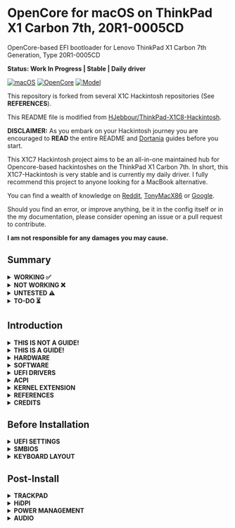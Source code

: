 # OpenCore for macOS on ThinkPad X1 Carbon 7th, 20R1-0005CD

OpenCore-based EFI bootloader for Lenovo ThinkPad X1 Carbon 7th Generation, Type 20R1-0005CD

**Status: Work In Progress | Stable | Daily driver**

[![macOS](https://img.shields.io/badge/macOS-Monterey-blueviolet.svg)](https://www.apple.com/macos/monterey/)
[![OpenCore](https://img.shields.io/badge/OpenCore-0.7.9-blue.svg)](https://github.com/acidanthera/OpenCorePkg/releases/tag/0.7.9)
[![Model](https://img.shields.io/badge/Model-20R1-red)](https://www.lenovo.com/us/en/p/laptops/thinkpad/thinkpadx1/x1-carbon-gen-7/22tp2txx17g)

This repository is forked from several X1C Hackintosh repositories (See **REFERENCES**).

This README file is modified from [HJebbour/ThinkPad-X1C8-Hackintosh](https://github.com/HJebbour/ThinkPad-X1C8-Hackintosh/blob/main/README.md).

**DISCLAIMER:**
As you embark on your Hackintosh journey you are encouraged to **READ** the entire README and [Dortania](https://dortania.github.io/getting-started/) guides before you start.

This X1C7 Hackintosh project aims to be an all-in-one maintained hub for Opencore-based hackintoshes on the ThinkPad X1 Carbon 7th. In short, this X1C7-Hackintosh is very stable and is currently my daily driver. I fully recommend this project to anyone looking for a MacBook alternative.

You can find a wealth of knowledge on [Reddit](https://www.reddit.com/r/hackintosh/), [TonyMacX86](https://www.tonymacx86.com) or [Google](https://www.google.com).

Should you find an error, or improve anything, be it in the config itself or in the my documentation, please consider opening an issue or a pull request to contribute.

**I am not responsible for any damages you may cause.**

## Summary

<details>  

<summary><strong>WORKING ✅</strong></summary>
<br>

> ### Multimedia
| Feature | Status | Dependency | Remarks |
| :------ | ------ | ---------- | ------- |
| Audio Output | ✅ | `AppleALC.kext` with `layout-id` = `71` | - |
| Audio Speakers | ✅ | `AppleALC.kext` with `layout-id` = `71` | You have to manually aggregate the two output using "Audio MIDI Setup" to have 4 speakers working |
| Audio Input | ✅ | `AppleALC.kext` with `layout-id` = `71` | Headset microphone is inconsistent and needs more testing |
| Automatic Headphone Output Switching | ✅ | `AppleALC.kext` with `layout-id` = `71` | - |
| Full Graphics Acceleration (QE/CI) | ✅ | `WhateverGreen.kext` & `AAPL,ig-platform-id` = `0500A63E` & `device-id` = `A63E0000` | To fake Intel Iris Plus Graphics 645, MacBookPro16,3's native iGPU |

> ### Power
| Feature | Status | Dependency | Remarks |
| :------ | ------ | ---------- | ------- |
| Battery | ✅ | `ECEnabler.kext` | - |
| CPU Power Management (SpeedShift) | ✅ | `CPUFriend.kext` with `CPUFriendDataProvider.kext` | - |
| iGPU Power Management | ✅ | `SSDT-PLUG.aml` | - |
| NVMe Drive Battery Management | ✅ | `NVMeFix.kext` | Improve NVMe drive power management |
| S3 Sleep / Hibernation Mode 3 | ✅ | - | Needs more improvement, exit Sleep mode with CMOS error |

> ### Connectivity
| Feature | Status | Dependency | Remarks |
| :------ | ------ | ---------- | ------- |
| WiFi | ✅ | `AirportIltwm.kext` | - |
| Bluetooth | ✅ | `IntelBluetoothFirmware.kext`, `BlueToolFixup.kext`, and `UTBMap.kext` | Mouse and Keyboard not working via Bluetooth |
| Ethernet | ✅ | `IntelMausi.kext` | - |
| HDMI 1.4 | ✅ | BusID patching | Hotplug with 4K Resolution |
| USB 2.0 / USB 3.0 | ✅ | `UTBMap.kext` | Create your own UTBMap.kext using [USBToolBoxᵇᵉᵗᵃ](https://github.com/USBToolBox/tool) |
| USB 3.1 (Type-C) | ✅ | `UTBMap.kext` and enable Thunderbolt 3 in BIOS | Hotplug is working |
| USB Power Properties in macOS | ✅ | - | - |
| ThinkPad USB-C Docking Station | ✅ | - | Work smoothly |

> ### Peripherals
| Feature | Status | Dependency | Remarks |
| :------ | ------ | ---------- | ------- |
| Brightness Adjustments | ✅ | `WhateverGreen.kext`, `SSDT-PNLF.aml`, `enable-backlight-smoother` property, and `BrightnessKeys.kext`| `enable-backlight-smoother` property is optional for smoother birghtness adjustments |
| TrackPoint | ✅ | `VoodooPS2Controller.kext` | - |
| TrackPad | ✅ | `VoodooI2C.kext` and `VoodooI2CHID.kext` | - |
| Built-in Keyboard | ✅ | `VoodooPS2Controller.kext` | - |
| Webcam | ✅ | `UTBMap.kext` | - |

> ### macOS Continuity
| Feature | Status | Dependency | Remarks |
| :------ | ------ | ---------- | ------- |
| iCloud, iMessage, FaceTime | ✅ | Valid SMBIOS, Whitelisted Apple ID | See [Fixing iMessage and other services with OpenCore](https://dortania.github.io/OpenCore-Post-Install/universal/iservices.html) |
| Handoff | ✅ | - | - |
| Universal Clipboard | ✅ | - | - |
| SMS & Phone Call via iPhone | ✅ | - | - |
| AirPlay to Mac | ✅ | - | - |

> ### Miscellaneous
| Feature | Status | Dependency | Remarks |
| :------ | ------ | ---------- | ------- |
| Multiboot | ✅ | - | Windows & macOS (See [Multiboot with OpenCore](https://dortania.github.io/OpenCore-Multiboot/) to setup multiboot) |

</details>  

<details>  
<summary><strong>NOT WORKING ❌</strong></summary>
<br>

| Feature                              | Status | Dependency          | Remarks                      |
| :----------------------------------- | ------ | ------------------- | ---------------------------- |
| Fingerprint Reader | ❌ | - | Will never work |
| Wireless WAN | ❌ | `DISABLED` in BIOS to save power. | Unable to investigate as I have no need and my model did not come with WWAN |
| DRM | ❌ | iGPU | DRM is broken with iGPUs |
| Internal Microphone | ❌ | - | I hope it will work one day |
| Fan Control / Multimedia Keys | ❌ | `YogaSMC.kext` | YogaSMC.kext needs to be updated in order to work with X1C7 Hardware |
| Continuity Camera | ❌ | - | Not working with Intel cards |
| AirDrop | ❌ | - | Not working with Intel cards |
| Apple Watch Auto Unlock | ❌ | - | Not working with Intel cards |
| Instant Hotspot | ❌ | - | Not working with Intel cards |

</details>  

<details>  
<summary><strong>UNTESTED ⚠️</strong></summary>
<br>

| Feature                              | Status | Dependency          | Remarks                      |
| :----------------------------------- | ------ | ------------------- | ---------------------------- |
| Thunderbolt 3 | ⚠️ | - | No device to test |
| Boot chime | ⚠️ | - | Not yet configured |
| FireVault 2 | ⚠️ | - | Not yet tested |
| Sidecar | ⚠️ | - | No device to test |
| Continuity Markup and Sketch | ⚠️ | - | No device to test |

</details> 

<details>  
<summary><strong>TO-DO ⏳</strong></summary>
<br>

| Feature                              | Status | Remarks                      |
| :----------------------------------- | ------ | ---------------------------- |
| Battery Life | ⏳ | Between 3 and 4 hours but it still takes time to thoroughly test the battery life and compare it with Windows 11 |

</details>

## Introduction

<details> 
<summary><strong>THIS IS NOT A GUIDE!</strong></summary>
</br>

This is not a guide. It shoud only be used as a reference. I provide some tips and tricks I learned on my journey in building a hackintosh. The best way of using this is as a supplement to the OpenCore guide. If you have questions about how to setup your specific hardware, are unclear about what to do, or would like to see the settings I've used.

I understand that some may simply add the OC and Boot folders to their EFI folder. For clarity the EFI partition needs a folder called EFI that contains the Boot and OC folder.

```EFI
EFI/ESP (Drive or partition)
    ├──EFI
        ├── BOOT
        ├── OC
```

It should work and your X1C7 should boot and work fine. **You will at minimum need to generate SMBIOS values if you want Apple services to work.** Note that all error reporting/logging has been turned off in the config.plist. You will have a difficult time trouble shooting with the setup provided. You can easily turn on the error reporting and logging if you follow the Dortania guide. Best of luck.

> **NOTE** if you simply wish to copy my EFI please do the following:
>
>1. [Generate SMBIOS values](https://dortania.github.io/OpenCore-Install-Guide/config-laptop.plist/coffee-lake-plus.html#nvram) and add them in the config.plist (Use MacBookPro16,3)
>2. Ensure the value of `ShowPicker` is  `true` in the config.plist file to provide the opencore menu when booting. 
>3. Prepare your install [USB](https://dortania.github.io/OpenCore-Install-Guide/installer-guide/)
>4. Move the entire EFI folder (with your modifications) to the proper partition on your [USB](https://dortania.github.io/OpenCore-Install-Guide/installer-guide/mac-install.html#setting-up-opencore-s-efi-environment) (or [SSD](https://dortania.github.io/OpenCore-Post-Install/universal/oc2hdd.html) once the install is complete).
>5. [Install](https://dortania.github.io/OpenCore-Install-Guide/installation/installation-process.html#double-checking-your-work) - You'll need to select F12 to get the boot menu options and **boot from the USB each time the computer restarts** until you've copied the EFI folder onto the hard drive. You may also need to select the correct boot option during install.

</details>  

<details> 
<summary><strong>THIS IS A GUIDE!</strong></summary>
</br>

**The one and only guide to install macOS, provided by [Dortania](https://dortania.github.io/OpenCore-Install-Guide/)**

</details>  

<details>
<summary><strong>HARDWARE</strong></summary>

### Lenovo ThinkPad X1 Carbon 7th Generation, Type 20R1-0005CD

These are relevant components on my machine which may differ from yours, keep these in mind as you will need to adjust accordingly, depending on your machine's configuration.

| Category  | Component                                       | Note                                                         |
| --------- | ----------------------------------------------- | ------------------------------------------------------------ |
| Processor | Intel® Core™ i7-10710U | 6 Cores, 12 Threads, Base Frequency 1.10 GHz, Max Turbo Frequency 4.70 GHz, TDP 15W |
| Graphics | Intel® UHD Graphics 620 (GT2) | Base Frequency 300 MHz, Max Dynamic Frequency 1.15 GHz, Video Max Memory 32GB, Max Resolution 4096 x 2304@24Hz, 3 Displays Supported |
| Memory | SK Hynix 8GB LPDDR3 2133MHz x2 (16GB in total) | Soldered memory, not upgradable |
| Storage | Toshiba KXG6AZNV512G | BiCS FLASH™ TLC, M.2 2280-S2 Single-sided, PCIe® Gen3 x4, NVMe™ 1.3a |
| Audio Chip | Realtek® ALC3286 Codec | High Definition (HD) Audio |
| Camera | AzureWave | UVC Camera, Vendor ID 5075, Product ID 22202, 720p, with ThinkShutter, fixed focus |
| Battery | SMP 02DL005 | Integrated Li-Polymer 4c 51Wh battery, supports Rapid Charge (charge up to 80% in 1hr) with 65W AC adapter |
| Display | LEN40A9 (R140NWF5 R1) | 14.0" (355mm) HDR HD (1920 x 1080) |
| Input | PS2 Keyboard & Synaptics I2C HID TrackPad | - |
| Ethernet | Intel Ethernet Connection I219-V (non-vPro models) | Gigabit Ethernet, RJ45 via optional ThinkPad Ethernet Extension Adapter Gen 2 |
| Wireless | Intel® Wireless-AC 9560 | 802.11ac Dual Band 2x2 Wi-Fi + Bluetooth 5.1 |
| Ports | 1x USB 3.1 Gen 1</br>1x USB 3.1 Gen 1 (Always On)</br>2x USB-C 3.1 Gen 2 / Thunderbolt 3 (support data transfer, Power Delivery and DisplayPort™ 1.2)</br>1x HDMI 1.4b</br>1x Ethernet extension connector</br>1x Headphone / Microphone combo jack (3.5mm)</br>1x Side docking connector | - |

Refer to [ThinkPad X1 Carbon (7th Gen) Specs](https://psref.lenovo.com/syspool/Sys/PDF/ThinkPad/ThinkPad_X1_Carbon_7th_Gen/ThinkPad_X1_Carbon_7th_Gen_Spec.PDF) for possible stock configurations.

</details>  

<details>

<summary><strong>SOFTWARE</strong></summary>
<br>

| Component | Version |
| -------------- | ------- |
| OpenCore | 0.7.9 (Release) |
| macOS Monterey | 12.2.1 (21D62) |

</details>

<details><summary><strong>UEFI DRIVERS</strong></summary>
<br>

|    Component    | Version           |
| --------------- | ----------------- |
| AudioDxe.efi | OpenCorePkg 0.7.9 |
| OpenCanopy.efi | OpenCorePkg 0.7.9 |
| OpenHfsPlus.efi | OpenCorePkg 0.7.9 |
| OpenRuntime.efi | OpenCorePkg 0.7.9 |

</details>

<details>
<summary><strong>ACPI</strong></summary>
<br>

| Component              |
| ---------------------- |
| SSDT-AWAC.aml |
| SSDT-PLUG.aml |
| SSDT-PNLF.aml |
| SSDT-USBX.aml |
| SSDT-XOSI.aml |

</details>

<details>
<summary><strong>KERNEL EXTENSION</strong></summary>
<br>

| Component              | Version |
| ---------------------- | ------- |
| AirportItlwm.kext | 2.1.0 |
| AppleALC.kext | 1.7.0 |
| BlueToolFixup.kext | 2.6.1 |
| BrightnessKeys.kext | 1.0.2 |
| CPUFriend.kext | 1.2.4 |
| CPUFriendDataProvider.kext |  |
| ECEnabler.kext | 1.0.2 |
| IntelBluetoothFirmware.kext | 2.1.0 |
| IntelMausi.kext | 1.0.7 |
| Lilu.kext | 1.6.0 |
| NVMeFix.kext | 1.0.9 |
| SMCBatteryManager.kext | 1.2.8 |
| SMCProcessor.kext | 1.2.8 |
| SMCSuperIO.kext | 1.2.8 |
| USBToolBox.kext | 0.1.1 |
| UTBMap.kext |  |
| VirtualSMC.kext | 1.2.9 |
| VoodooI2C.kext | 2.7 |
| VoodooI2CHID.kext | 2.7 |
| VoodooPS2Controller.kext | 2.2.8 |
| WhateverGreen.kext | 1.5.8 |

</details>

<details>
<summary><strong>REFERENCES</strong></summary>
<br>

- X1C8-Hackintosh repositories:
  - [HJebbour/ThinkPad-X1C8-Hackintosh](https://github.com/HJebbour/ThinkPad-X1C8-Hackintosh)
	
- X1C7-Hackintosh repositories:
  - [suhrmann/x1c7-hackintosh](https://github.com/suhrmann/x1c7-hackintosh)
  - [aidanchandra/x1c7-hackintosh](https://github.com/aidanchandra/x1c7-hackintosh)
  - [seven-of-eleven/Lenovo-ThinkPad-X1C7-OC-Hackintosh](https://github.com/seven-of-eleven/Lenovo-ThinkPad-X1C7-OC-Hackintosh)
  - [huyhoang8398/x1c7-hackintosh-20R1](https://github.com/huyhoang8398/x1c7-hackintosh-20R1)
  - [EequalsMCsquare/ThinkPad-X1C7-OpenCore](https://github.com/EequalsMCsquare/ThinkPad-X1C7-OpenCore)
	
- X1C6-Hackintosh repositories:
  - [tylernguyen/x1c6-hackintosh](https://github.com/tylernguyen/x1c6-hackintosh)
  - [benbender/x1c6-hackintosh](https://github.com/benbender/x1c6-hackintosh)
  - [zhtengw/EFI-for-X1C6-hackintosh](https://github.com/zhtengw/EFI-for-X1C6-hackintosh)

</details>  

<details> 
<summary><strong>CREDITS</strong></summary>

### Credit to all these great people whom I don't know but have made my hackintosh dreams a reality:

- [Apple](https://apple.com) for macOS
- The guys from [Acidanthera](https://github.com/acidanthera) that make this possible
- [ben9923](https://github.com/ben9923) for [VoodooI2C](https://github.com/VoodooI2C/VoodooI2C)
- [CorpNewt](https://github.com/corpnewt) for [CPUFriendDataProvider](https://github.com/corpnewt/CPUFriendFriend)
- [headkaze](https://github.com/headkaze) for [Hackintool](https://github.com/headkaze/Hackintool)
- [Mieze](https://github.com/Mieze) for [IntelMausiEthernet](https://github.com/Mieze/IntelMausiEthernet)
- [OpenIntelWireless](https://github.com/OpenIntelWireless/IntelBluetoothFirmware/releases) for [IntelBluetoothFirmware](https://github.com/OpenIntelWireless/IntelBluetoothFirmware)
- [USBToolBox](https://github.com/USBToolBox) for [tool](https://github.com/USBToolBox/tool) and [kext](https://github.com/USBToolBox/kext)
- People at [r/hackintosh](https://www.reddit.com/r/hackintosh/) for their advice and help
- And every other contributor

</details>  

## Before Installation

<details><summary><strong>UEFI SETTINGS</strong></summary>
<br>

**Security**

- **Secure Boot**
  - `Secure Boot` **Disabled**

</details>  

<details><summary><strong>SMBIOS</strong></summary>
<br>

Use [GenSMBIOS](https://github.com/corpnewt/GenSMBIOS) to create your own PlatformInfo based on your preferred model.

- MacBookPro16,3 -`What I used`
- MacBookPro16,2 -`Used by others`

**Note:** If you use a different SMBIOS model than the MacbookPro16,3 that I've used. The provided USB mapping will not work.  You will need to edit the `UTBMap.kext` file.  You can right click on the file and select **Show Package Contents**.  From there you can open the Info.plist file in ProperTree and change MacBookPro16,3 to whatever Model ID you've chosen. This should provide a working UTBMap.kext.

</details>

<details><summary><strong>KEYBOARD LAYOUT</strong></summary>
<br>

Either add as a `String` or as a `Data` (HEX Data [ProperTree](https://github.com/corpnewt/ProperTree))

Format is lang-COUNTRY:keyboard

🇺🇸 | [0] en_US - U.S --> en-US:0 --> (656e2d55 533a30 in HEX)

| Key           | Type   | Value   |
| ------------- | ------ | ------- |
| prev-lang:kbd | String | en-US:0 |


Pick your keyboard layout here:

[AppleKeyboardLayouts.txt](https://github.com/acidanthera/OpenCorePkg/blob/master/Utilities/AppleKeyboardLayouts/AppleKeyboardLayouts.txt)

</details>

## Post-Install

<details><summary><strong>TRACKPAD</strong></summary>
<br>

To improve the Trackpad in macOS, you need to enable `Tap to click` in `System Preferences -> Trackpad`.

</details>  

<details><summary><strong>HiDPI</strong></summary>
<br>
	
Use [one-key-hidpi](https://github.com/xzhih/one-key-hidpi) to simulate macOS HiDPI on a non-retina display, and have a "Native" Scaled in `System Preferences -> Displays`.

</details>   

<details>  
<summary><strong>POWER MANAGEMENT</strong></summary>
<br>

Use [CPUFriendFriend](https://github.com/corpnewt/CPUFriendFriend) to generate CPUFriendDataProvider.kext for your machine or use those I've provided. Highly recommended that you use power management.

</details>

<details>  
<summary><strong>AUDIO</strong></summary>
<br>

Using the Layout ID 71 will enable the 4 speakers (Top front & Bottom rear) in **System Preferences>Sound** allowing you to select either set of speakers (Two Output). To combine the two you'll need to open Audio MIDI Setup and create `Multi-Output Device` with both sets of speakers. Unfortunately you can't control natively the volume of an Aggregate Device with the volume keys. You'll need to install [AggregateVolumeMenu](https://github.com/adaskar/AggregateVolumeMenu).

</details>
